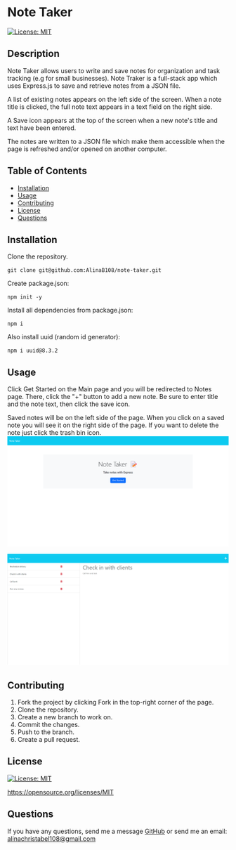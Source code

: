 # Note Taker

[![License: MIT](https://img.shields.io/badge/License-MIT-yellow.svg)](https://opensource.org/licenses/MIT)

## Description
Note Taker allows users to write and save notes for organization and task tracking (e.g for small businesses). Note Traker is a full-stack app which uses Express.js to save and retrieve notes from a JSON file.

A list of existing notes appears on the left side of the screen. When a note title is clicked, the full note text appears in a text field on the right side.

A Save icon appears at the top of the screen when a new note's title and text have been entered.

The notes are written to a JSON file which make them accessible when the page is refreshed and/or opened on another computer.

## Table of Contents
- [Installation](#installation)
- [Usage](#usage)
- [Contributing](#contributing)
- [License](#license)
- [Questions](#questions)

## Installation
Clone the repository.
```
git clone git@github.com:AlinaB108/note-taker.git
```
Create package.json:
```
npm init -y
```
Install all dependencies from package.json:
```
npm i
```
Also install uuid (random id generator):
```
npm i uuid@8.3.2
```

## Usage
Click Get Started on the Main page and you will be redirected to Notes page.
There, click the "+" button to add a new note. Be sure to enter title and the note text, then click the save icon.

Saved notes will be on the left side of the page. When you click on a saved note you will see it on the right side of the page. If you want to delete the note just click the trash bin icon.
![Screenshot](/public/assets/images/notetakerhome.png)

![Screenshot](/public/assets/images/notetaker.png)

## Contributing
1. Fork the project by clicking Fork in the top-right corner of the page.
2. Clone the repository.
3. Create a new branch to work on.
4. Commit the changes.
5. Push to the branch.
6. Create a pull request.


## License
[![License: MIT](https://img.shields.io/badge/License-MIT-yellow.svg)](https://opensource.org/licenses/MIT)

https://opensource.org/licenses/MIT 
    
## Questions
If you have any questions, send me a message [GitHub](https://github.com/abc) or send me an email: [alinachristabel108@gmail.com](alinachristabel108@gmail.com)